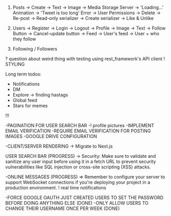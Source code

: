1. Posts
    -> Create
        -> Text
        -> Image -> Media Storage Server
        -> 'Loading...' Animation
        -> 'Tweet is too long' Error
    -> User Permissions
        -> Delete
        -> Re-post
            -> Read-only serializer
            -> Create serializer
        -> Like & Unlike

2. Users
    -> Register
    -> Login
    -> Logout
    -> Profile
        -> Image
        -> Text
        -> Follow Button
        -> Cancel-update button
    -> Feed
        -> User's feed
        -> User + who they follow

3. Following / Followers


? question about weird thing with testing using rest_framework's API client
! STYLING

Long term todos:

- Notifications
- DM
- Explore -> finding hastags
- Global feed
- Stars for memes



!!!

-PAGINATION FOR USER SEARCH BAR
-! profile pictures
-IMPLEMENT EMAIL VERIFICATION
-REQUIRE EMAIL VERIFICATION FOR POSTING IMAGES
-GOOGLE DRIVE CONFIGURATION

-CLIENT/SERVER RENDERING ->
Migrate to Next.js

USER SEARCH BAR (PROGRESS) ->
Security: Make sure to validate and sanitize any user input before using it in a fetch URL to prevent security vulnerabilities like SQL injection or cross-site scripting (XSS) attacks.

-ONLINE MESSAGES (PROGRESS) =>
Remember to configure your server to support WebSocket connections if you're deploying your project in a production environment.
! real time notifications

-FORCE GOOGLE OAUTH JUST CREATED USERS TO SET THE PASSWORD BEFORE DOING ANYTHING ELSE (DONE)
-ONLY ALLOW USERS TO CHANGE THEIR USERNAME ONCE PER WEEK (DONE)


